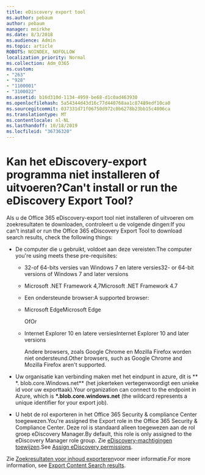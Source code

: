 ```yaml
---
title: eDiscovery export tool
ms.author: pebaum
author: pebaum
manager: mnirkhe
ms.date: 8/3/2018
ms.audience: Admin
ms.topic: article
ROBOTS: NOINDEX, NOFOLLOW
localization_priority: Normal
ms.collection: Adm_O365
ms.custom:
- "263"
- "928"
- "1100001"
- "3100022"
ms.assetid: b16d310d-1134-4959-be68-d1c0ad463930
ms.openlocfilehash: 5a54344d43d16c77d440768aa1c87489edf10ca0
ms.sourcegitcommit: 037331d71f06750d972c0b6278b23bb15c4806ca
ms.translationtype: MT
ms.contentlocale: nl-NL
ms.lasthandoff: 10/18/2019
ms.locfileid: "36736320"
---
```

# <a name="cant-install-or-run-the-ediscovery-export-tool"></a><span data-ttu-id="2b3e5-102">Kan het eDiscovery-export programma niet installeren of uitvoeren?</span><span class="sxs-lookup"><span data-stu-id="2b3e5-102">Can't install or run the eDiscovery Export Tool?</span></span>

<span data-ttu-id="2b3e5-103">Als u de Office 365 eDiscovery-export tool niet installeren of uitvoeren om zoekresultaten te downloaden, controleert u de volgende dingen:</span><span class="sxs-lookup"><span data-stu-id="2b3e5-103">If you can't install or run the Office 365 eDiscovery Export Tool to download search results, check the following things:</span></span>
  
- <span data-ttu-id="2b3e5-104">De computer die u gebruikt, voldoet aan deze vereisten:</span><span class="sxs-lookup"><span data-stu-id="2b3e5-104">The computer you're using meets these pre-requisites:</span></span>

  - <span data-ttu-id="2b3e5-105">32-of 64-bits versies van Windows 7 en latere versies</span><span class="sxs-lookup"><span data-stu-id="2b3e5-105">32- or 64-bit versions of Windows 7 and later versions</span></span>

  - <span data-ttu-id="2b3e5-106">Microsoft .NET Framework 4,7</span><span class="sxs-lookup"><span data-stu-id="2b3e5-106">Microsoft .NET Framework 4.7</span></span>

  - <span data-ttu-id="2b3e5-107">Een ondersteunde browser:</span><span class="sxs-lookup"><span data-stu-id="2b3e5-107">A supported browser:</span></span>

  - <span data-ttu-id="2b3e5-108">Microsoft Edge</span><span class="sxs-lookup"><span data-stu-id="2b3e5-108">Microsoft Edge</span></span>

    <span data-ttu-id="2b3e5-109">Of</span><span class="sxs-lookup"><span data-stu-id="2b3e5-109">Or</span></span>

  - <span data-ttu-id="2b3e5-110">Internet Explorer 10 en latere versies</span><span class="sxs-lookup"><span data-stu-id="2b3e5-110">Internet Explorer 10 and later versions</span></span>

    <span data-ttu-id="2b3e5-111">Andere browsers, zoals Google Chrome en Mozilla Firefox worden niet ondersteund.</span><span class="sxs-lookup"><span data-stu-id="2b3e5-111">Other browsers, such as Google Chrome and Mozilla Firefox aren't supported.</span></span>

- <span data-ttu-id="2b3e5-112">Uw organisatie kan verbinding maken met het eindpunt in azure, dit is \*\* \*. blob.core.Windows.net\*\* (het jokerteken vertegenwoordigt een unieke id voor uw exporttaak).</span><span class="sxs-lookup"><span data-stu-id="2b3e5-112">Your organization can connect to the endpoint in Azure, which is **\*.blob.core.windows.net** (the wildcard represents a unique identifier for your export job).</span></span>

- <span data-ttu-id="2b3e5-113">U hebt de rol exporteren in het Office 365 Security &amp; compliance Center toegewezen.</span><span class="sxs-lookup"><span data-stu-id="2b3e5-113">You're assigned the Export role in the Office 365 Security &amp; Compliance Center.</span></span> <span data-ttu-id="2b3e5-114">Deze rol is standaard alleen toegewezen aan de rol groep eDiscovery Manager.</span><span class="sxs-lookup"><span data-stu-id="2b3e5-114">By default, this role is only assigned to the eDiscovery Manager role group.</span></span> <span data-ttu-id="2b3e5-115">Zie [eDiscovery-machtigingen toewijzen](https://docs.microsoft.com/office365/securitycompliance/assign-ediscovery-permissions).</span><span class="sxs-lookup"><span data-stu-id="2b3e5-115">See [Assign eDiscovery permissions](https://docs.microsoft.com/office365/securitycompliance/assign-ediscovery-permissions).</span></span>

<span data-ttu-id="2b3e5-116">Zie [Zoekresultaten voor inhoud exporteren](https://docs.microsoft.com/office365/securitycompliance/export-search-results)voor meer informatie.</span><span class="sxs-lookup"><span data-stu-id="2b3e5-116">For more information, see [Export Content Search results](https://docs.microsoft.com/office365/securitycompliance/export-search-results).</span></span>
  